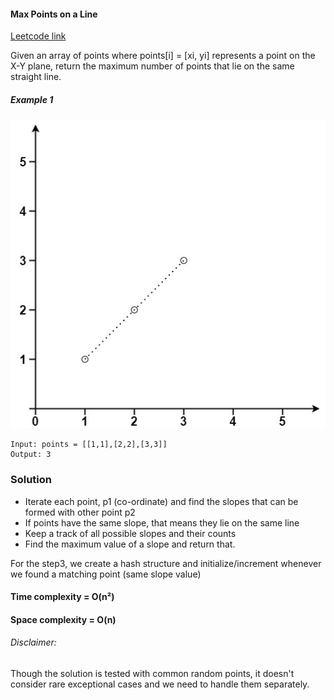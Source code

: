 #### Max Points on a Line

[Leetcode link](https://leetcode.com/problems/max-points-on-a-line/)

Given an array of points where points[i] = [xi, yi] represents a point on the X-Y plane, return the maximum number of points that lie on the same straight line.

##### Example 1

![img.png](img.png)

```
Input: points = [[1,1],[2,2],[3,3]]
Output: 3
```

### Solution

- Iterate each point, p1 (co-ordinate) and find the slopes that can be formed with other point p2
- If points have the same slope, that means they lie on the same line
- Keep a track of all possible slopes and their counts
- Find the maximum value of a slope and return that.

For the step3, we create a hash structure and initialize/increment whenever we found a matching point (same slope value)

#### Time complexity = O(n²)

#### Space complexity = O(n)

###### Disclaimer: 
Though the solution is tested with common random points, it doesn't consider rare exceptional cases and we need to handle them separately.

